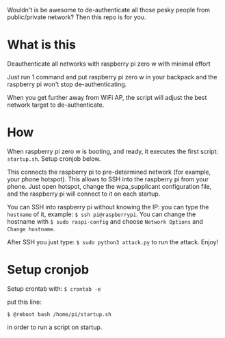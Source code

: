 Wouldn't is be awesome to de-authenticate all those pesky people from public/private network? Then this repo is for you.

# What is this
Deauthenticate all networks with raspberry pi zero w with minimal effort

Just run 1 command and put raspberry pi zero w in your backpack and the raspberry pi won't stop de-authenticating.

When you get further away from WiFi AP, the script will adjust the best network target to de-authenticate.

# How

When raspberry pi zero w is booting, and ready, it executes the first script: `startup.sh`. Setup cronjob below.

This connects the raspberry pi to pre-determined network (for example, your phone hotspot). This allows to SSH into the raspberry pi from your phone. Just open hotspot, change the wpa_supplicant configuration file, and the raspberry pi will connect to it on each startup.

You can SSH into raspberry pi without knowing the IP: you can type the `hostname` of it, example: `$ ssh pi@raspberrypi`. You can change the hostname with `$ sudo raspi-config` and choose `Network Options` and `Change hostname`.

After SSH you just type: `$ sudo python3 attack.py` to run the attack. Enjoy!

# Setup cronjob

Setup crontab with:
`$ crontab -e`

put this line:

`$ @reboot bash /home/pi/startup.sh`

in order to run a script on startup.